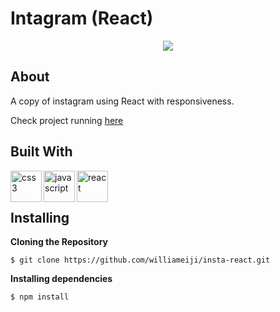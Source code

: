 # Intagram (React)

<div align="center">
<img src="https://user-images.githubusercontent.com/86417618/173113507-6aee8edb-cac2-4391-a295-4d4b79a5d003.gif">
</div>


## About

A copy of instagram using React with responsiveness.

Check project running [here](https://projeto8-williameiji.vercel.app)


## Built With

<img align="left" alt="css3" width="50px" src="https://user-images.githubusercontent.com/86417618/173111082-08db0001-1f48-40b1-ad7b-78c7c2b86f8d.svg" />
<img align="left" alt="javascript" width="50px" src="https://user-images.githubusercontent.com/86417618/173069712-169e17ab-559e-47db-9336-5b41e79cc3fc.svg" />
<img align="left" alt="react" width="50px" src="https://user-images.githubusercontent.com/86417618/173069718-dde7a6ef-d599-4154-abd8-badca30cc3bf.svg" />

<br />
<br />

## Installing

**Cloning the Repository**
```
$ git clone https://github.com/williameiji/insta-react.git
```

**Installing dependencies**
```
$ npm install
```
